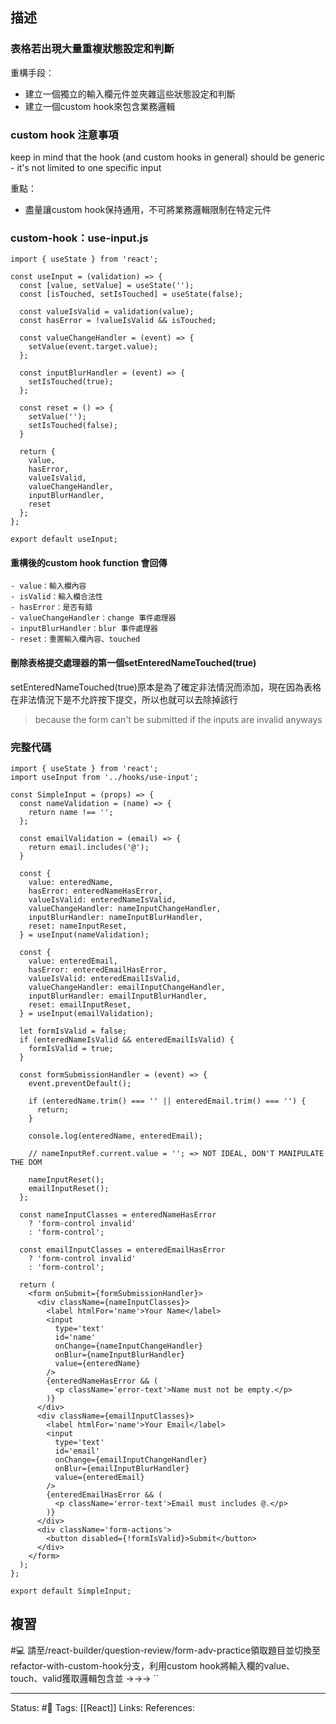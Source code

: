 ## 描述

### 表格若出現大量重複狀態設定和判斷

重構手段：

- 建立一個獨立的輸入欄元件並夾雜這些狀態設定和判斷
- 建立一個custom hook來包含業務邏輯



### custom hook 注意事項
keep in mind that the hook (and custom hooks in general) should be generic - it's not limited to one specific input

重點：
- 盡量讓custom hook保持通用，不可將業務邏輯限制在特定元件

### custom-hook：use-input.js



```
import { useState } from 'react';

const useInput = (validation) => {
  const [value, setValue] = useState('');
  const [isTouched, setIsTouched] = useState(false);

  const valueIsValid = validation(value);
  const hasError = !valueIsValid && isTouched;

  const valueChangeHandler = (event) => {
    setValue(event.target.value);
  };

  const inputBlurHandler = (event) => {
    setIsTouched(true);
  };
  
  const reset = () => {
    setValue('');
    setIsTouched(false);
  }

  return {
    value,
    hasError,
    valueIsValid,
    valueChangeHandler,
    inputBlurHandler,
    reset
  };
};

export default useInput;
```

#### 重構後的custom hook function 會回傳


```
- value：輸入欄內容
- isValid：輸入欄合法性
- hasError：是否有錯
- valueChangeHandler：change 事件處理器
- inputBlurHandler：blur 事件處理器
- reset：重置輸入欄內容、touched
```

#### 刪除表格提交處理器的第一個setEnteredNameTouched(true)

setEnteredNameTouched(true)原本是為了確定非法情況而添加，現在因為表格在非法情況下是不允許按下提交，所以也就可以去除掉該行

> because the form can't be submitted if the inputs are invalid anyways






### 完整代碼
```
import { useState } from 'react';
import useInput from '../hooks/use-input';

const SimpleInput = (props) => {
  const nameValidation = (name) => {
    return name !== '';
  };

  const emailValidation = (email) => {
    return email.includes('@');
  }

  const {
    value: enteredName,
    hasError: enteredNameHasError,
    valueIsValid: enteredNameIsValid,
    valueChangeHandler: nameInputChangeHandler,
    inputBlurHandler: nameInputBlurHandler,
    reset: nameInputReset,
  } = useInput(nameValidation);

  const {
    value: enteredEmail,
    hasError: enteredEmailHasError,
    valueIsValid: enteredEmailIsValid,
    valueChangeHandler: emailInputChangeHandler,
    inputBlurHandler: emailInputBlurHandler,
    reset: emailInputReset,
  } = useInput(emailValidation);

  let formIsValid = false;
  if (enteredNameIsValid && enteredEmailIsValid) {
    formIsValid = true;
  }

  const formSubmissionHandler = (event) => {
    event.preventDefault();

    if (enteredName.trim() === '' || enteredEmail.trim() === '') {
      return;
    }

    console.log(enteredName, enteredEmail);

    // nameInputRef.current.value = ''; => NOT IDEAL, DON'T MANIPULATE THE DOM

    nameInputReset();
    emailInputReset();
  };

  const nameInputClasses = enteredNameHasError
    ? 'form-control invalid'
    : 'form-control';

  const emailInputClasses = enteredEmailHasError
    ? 'form-control invalid'
    : 'form-control';

  return (
    <form onSubmit={formSubmissionHandler}>
      <div className={nameInputClasses}>
        <label htmlFor='name'>Your Name</label>
        <input
          type='text'
          id='name'
          onChange={nameInputChangeHandler}
          onBlur={nameInputBlurHandler}
          value={enteredName}
        />
        {enteredNameHasError && (
          <p className='error-text'>Name must not be empty.</p>
        )}
      </div>
      <div className={emailInputClasses}>
        <label htmlFor='name'>Your Email</label>
        <input
          type='text'
          id='email'
          onChange={emailInputChangeHandler}
          onBlur={emailInputBlurHandler}
          value={enteredEmail}
        />
        {enteredEmailHasError && (
          <p className='error-text'>Email must includes @.</p>
        )}
      </div>
      <div className='form-actions'>
        <button disabled={!formIsValid}>Submit</button>
      </div>
    </form>
  );
};

export default SimpleInput;

```


## 複習

#💻 請至/react-builder/question-review/form-adv-practice領取題目並切換至refactor-with-custom-hook分支，利用custom hook將輸入欄的value、touch、valid獲取邏輯包含並 ->->-> ``



---
Status: #🌱 
Tags:
[[React]]
Links:
References:
